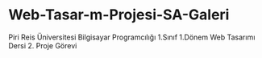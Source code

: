 # Web-Tasar-m-Projesi-SA-Galeri
Piri Reis Üniversitesi Bilgisayar Programcılığı 1.Sınıf 1.Dönem Web Tasarımı Dersi 2. Proje Görevi
